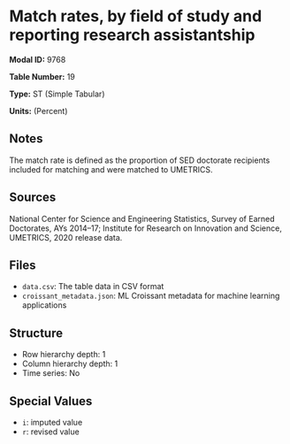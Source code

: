 # Match rates, by field of study and reporting research assistantship

**Modal ID:** 9768

**Table Number:** 19

**Type:** ST (Simple Tabular)

**Units:** (Percent)

## Notes

The match rate is defined as the proportion of SED doctorate recipients included for matching and were matched to UMETRICS.

## Sources

National Center for Science and Engineering Statistics, Survey of Earned Doctorates, AYs 2014–17; Institute for Research on Innovation and Science, UMETRICS, 2020 release data.

## Files

- `data.csv`: The table data in CSV format
- `croissant_metadata.json`: ML Croissant metadata for machine learning applications

## Structure

- Row hierarchy depth: 1
- Column hierarchy depth: 1
- Time series: No

## Special Values

- `i`: imputed value
- `r`: revised value
